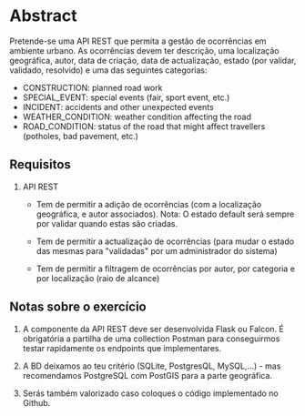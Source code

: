# Abstract

Pretende-se uma API REST que permita a gestão de ocorrências em ambiente urbano. As ocorrências devem ter descrição, uma localização geográfica, autor, data de criação, data de actualização, estado (por validar, validado, resolvido) e uma das seguintes categorias:
  

* CONSTRUCTION: planned road work
* SPECIAL_EVENT: special events (fair, sport event, etc.)
* INCIDENT: accidents and other unexpected events
* WEATHER_CONDITION: weather condition affecting the road
* ROAD_CONDITION: status of the road that might affect travellers (potholes, bad pavement, etc.)

  

## Requisitos

1. API REST
	
    * Tem de permitir a adição de ocorrências (com a localização geográfica, e autor associados). Nota: O estado default será sempre por validar quando estas são criadas.

	* Tem de permitir a actualização de ocorrências (para mudar o estado das mesmas para "validadas" por um administrador do sistema)

	* Tem de permitir a filtragem de ocorrências por autor, por categoria e por localização (raio de alcance)

  

## Notas sobre o exercício

1. A componente da API REST deve ser desenvolvida Flask ou Falcon. É obrigatória a partilha de uma collection Postman para conseguirmos testar rapidamente os endpoints que implementares.

2. A BD deixamos ao teu critério (SQLite, PostgresQL, MySQL,…) - mas recomendamos PostgreSQL com PostGIS para a parte geográfica.

3. Serás também valorizado caso coloques o código implementado no Github.
